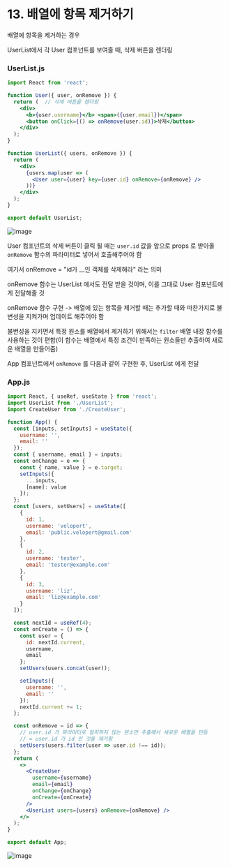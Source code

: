 # 13. 배열에 항목 제거하기

배열에 항목을 제거하는 경우

UserList에서 각 User 컴포넌트를 보여줄 때, 삭제 버튼을 렌더링

### UserList.js

```jsx
import React from 'react';

function User({ user, onRemove }) {
  return (  // 삭제 버튼을 렌더링
    <div>
      <b>{user.username}</b> <span>({user.email})</span>
      <button onClick={() => onRemove(user.id)}>삭제</button>
    </div>
  );
}

function UserList({ users, onRemove }) {
  return (
    <div>
      {users.map(user => (
        <User user={user} key={user.id} onRemove={onRemove} />
      ))}
    </div>
  );
}

export default UserList;
```

![image](https://i.imgur.com/FmnSHXf.png)

User 컴포넌트의 삭제 버튼이 클릭 될 때는 `user.id` 값을 앞으로 props 로 받아올 `onRemove` 함수의 파라미터로 넣어서 호출해주어야 함

여기서 onRemove = "id가 __인 객체를 삭제해라" 라는 의미

onRemove 함수는 UserList 에서도 전달 받을 것이며, 이를 그대로 User 컴포넌트에게 전달해줄 것

onRemove 함수 구현 -> 배열에 있는 항목을 제거할 때는 추가할 때와 마찬가지로 불변성을 지켜가며 업데이트 해주어야 함

불변성을 지키면서 특정 원소를 배열에서 제거하기 위해서는 `filter` 배열 내장 함수를 사용하는 것이 편함(이 함수는 배열에서 특정 조건이 만족하는 원소들만 추출하여 새로운 배열을 만들어줌)

App 컴포넌트에서 `onRemove` 를 다음과 같이 구현한 후, UserList 에게 전달

### App.js

```jsx
import React, { useRef, useState } from 'react';
import UserList from './UserList';
import CreateUser from './CreateUser';

function App() {
  const [inputs, setInputs] = useState({
    username: '',
    email: ''
  });
  const { username, email } = inputs;
  const onChange = e => {
    const { name, value } = e.target;
    setInputs({
      ...inputs,
      [name]: value
    });
  };
  const [users, setUsers] = useState([
    {
      id: 1,
      username: 'velopert',
      email: 'public.velopert@gmail.com'
    },
    {
      id: 2,
      username: 'tester',
      email: 'tester@example.com'
    },
    {
      id: 3,
      username: 'liz',
      email: 'liz@example.com'
    }
  ]);

  const nextId = useRef(4);
  const onCreate = () => {
    const user = {
      id: nextId.current,
      username,
      email
    };
    setUsers(users.concat(user));

    setInputs({
      username: '',
      email: ''
    });
    nextId.current += 1;
  };

  const onRemove = id => {
    // user.id 가 파라미터로 일치하지 않는 원소만 추출해서 새로운 배열을 만듬
    // = user.id 가 id 인 것을 제거함
    setUsers(users.filter(user => user.id !== id));
  };
  return (
    <>
      <CreateUser
        username={username}
        email={email}
        onChange={onChange}
        onCreate={onCreate}
      />
      <UserList users={users} onRemove={onRemove} />
    </>
  );
}

export default App;
```

![image](https://i.imgur.com/23rZ5cV.png)